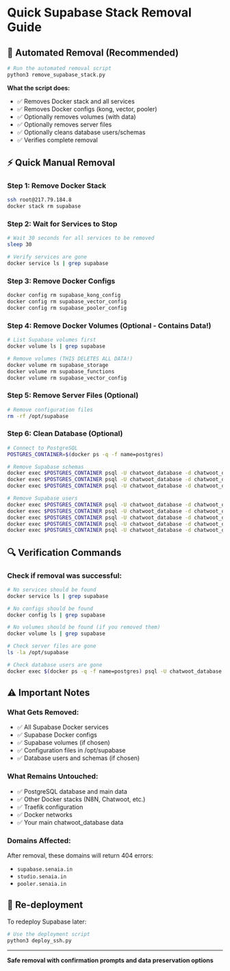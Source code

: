 # Quick Supabase Stack Removal Guide

## 🚀 Automated Removal (Recommended)

```bash
# Run the automated removal script
python3 remove_supabase_stack.py
```

**What the script does:**
- ✅ Removes Docker stack and all services
- ✅ Removes Docker configs (kong, vector, pooler)
- ✅ Optionally removes volumes (with data)
- ✅ Optionally removes server files
- ✅ Optionally cleans database users/schemas
- ✅ Verifies complete removal

## ⚡ Quick Manual Removal

### Step 1: Remove Docker Stack
```bash
ssh root@217.79.184.8
docker stack rm supabase
```

### Step 2: Wait for Services to Stop
```bash
# Wait 30 seconds for all services to be removed
sleep 30

# Verify services are gone
docker service ls | grep supabase
```

### Step 3: Remove Docker Configs
```bash
docker config rm supabase_kong_config
docker config rm supabase_vector_config
docker config rm supabase_pooler_config
```

### Step 4: Remove Docker Volumes (Optional - Contains Data!)
```bash
# List Supabase volumes first
docker volume ls | grep supabase

# Remove volumes (THIS DELETES ALL DATA!)
docker volume rm supabase_storage
docker volume rm supabase_functions
docker volume rm supabase_vector_config
```

### Step 5: Remove Server Files (Optional)
```bash
# Remove configuration files
rm -rf /opt/supabase
```

### Step 6: Clean Database (Optional)
```bash
# Connect to PostgreSQL
POSTGRES_CONTAINER=$(docker ps -q -f name=postgres)

# Remove Supabase schemas
docker exec $POSTGRES_CONTAINER psql -U chatwoot_database -d chatwoot_database -c "DROP SCHEMA IF EXISTS _realtime CASCADE;"
docker exec $POSTGRES_CONTAINER psql -U chatwoot_database -d chatwoot_database -c "DROP SCHEMA IF EXISTS storage CASCADE;"
docker exec $POSTGRES_CONTAINER psql -U chatwoot_database -d chatwoot_database -c "DROP SCHEMA IF EXISTS auth CASCADE;"

# Remove Supabase users
docker exec $POSTGRES_CONTAINER psql -U chatwoot_database -d chatwoot_database -c "DROP USER IF EXISTS supabase_auth_admin;"
docker exec $POSTGRES_CONTAINER psql -U chatwoot_database -d chatwoot_database -c "DROP USER IF EXISTS supabase_storage_admin;"
docker exec $POSTGRES_CONTAINER psql -U chatwoot_database -d chatwoot_database -c "DROP USER IF EXISTS supabase_functions_admin;"
docker exec $POSTGRES_CONTAINER psql -U chatwoot_database -d chatwoot_database -c "DROP USER IF EXISTS authenticator;"
docker exec $POSTGRES_CONTAINER psql -U chatwoot_database -d chatwoot_database -c "DROP USER IF EXISTS supabase_admin;"
```

## 🔍 Verification Commands

### Check if removal was successful:
```bash
# No services should be found
docker service ls | grep supabase

# No configs should be found
docker config ls | grep supabase

# No volumes should be found (if you removed them)
docker volume ls | grep supabase

# Check server files are gone
ls -la /opt/supabase

# Check database users are gone
docker exec $(docker ps -q -f name=postgres) psql -U chatwoot_database -d chatwoot_database -c "SELECT usename FROM pg_user WHERE usename LIKE 'supabase%';"
```

## ⚠️ Important Notes

### What Gets Removed:
- ✅ All Supabase Docker services
- ✅ Supabase Docker configs
- ✅ Supabase volumes (if chosen)
- ✅ Configuration files in /opt/supabase
- ✅ Database users and schemas (if chosen)

### What Remains Untouched:
- ✅ PostgreSQL database and main data
- ✅ Other Docker stacks (N8N, Chatwoot, etc.)
- ✅ Traefik configuration
- ✅ Docker networks
- ✅ Your main chatwoot_database data

### Domains Affected:
After removal, these domains will return 404 errors:
- `supabase.senaia.in`
- `studio.senaia.in`
- `pooler.senaia.in`

## 🔄 Re-deployment

To redeploy Supabase later:
```bash
# Use the deployment script
python3 deploy_ssh.py
```

---

**Safe removal with confirmation prompts and data preservation options**